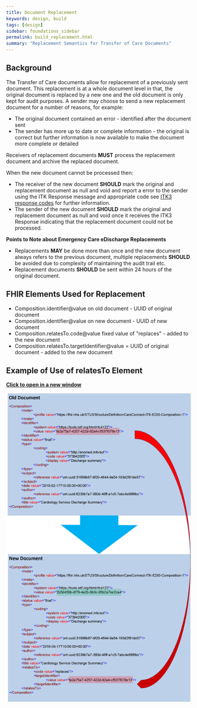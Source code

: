 ```yaml
---
title: Document Replacement
keywords: design, build
tags: [design]
sidebar: foundations_sidebar
permalink: build_replacement.html
summary: "Replacement Semantics for Transfer of Care Documents"
---
```


## Background ##

The Transfer of Care documents allow for replacement of a previously sent document. This replacement is at a whole document level in that, the original document is replaced by a new one and the old document is only kept for audit purposes. 
A sender may choose to send a new replacement document for a number of reasons, for example:

- The original document contained an error - identified after the document sent
- The sender has more up to date  or complete information - the original is correct but further information is now available to make the document more complete or detailed 

Receivers of replacement documents **MUST** process the replacement document and archive the replaced document.

When the new document cannot be processed then:

- The receiver of the new document **SHOULD** mark the original and replacement document as null and void and report a error to the sender using the ITK Response message and appropriate code see [ITK3 response codes](https://developer.nhs.uk/apis/itk3messagedistribution-2-8-0/explore_response_codes.html) for further information. 
- The sender of the new document **SHOULD** mark the original and replacement document as null and void once it receives the ITK3 Response indicating that the replacement document could not be processed.

**Points to Note about Emergency Care eDischarge Replacements**

- Replacements **MAY** be done more than once and the new document always refers to the previous document, multiple replacements **SHOULD** be avoided due to complexity of maintaining the audit trail etc.
- Replacement documents **SHOULD** be sent within 24 hours of the original document. 


## FHIR Elements Used for Replacement ##

- Composition.identifier@value on old document - UUID of original document
- Composition.identifier@value on new document - UUID of new document
- Composition.relatesTo.code@value fixed value of "replaces" - added to the new document 
- Composition.relatesTo.targetIdentifier@value = UUID of original document - added to the new document 

## Example of Use of relatesTo Element ##

<a href="images/build/ReplacementDiagram.png" target="_blank" style="width: 100%;max-width: 100%;"><b>Click to open in a new window</b></a>

<img src="images/build/ReplacementDiagram.png" style="width:auto;height: auto;"/>






